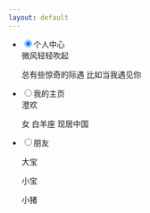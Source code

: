 ```yaml
---
layout: default
---
```


<!DOCTYPE html>
<html lang="en">
<head>
    <meta charset="UTF-8">
    <title>Title</title>
    <link rel="stylesheet" href="../css/demo.css">
</head>
<body>
<div class="demo">
    <ul class="demo_ul">
        <li class="demo_li">
            <input class="active" type="radio" name="check" id="active1" checked/><label for="active1">个人中心</label>
            <div>
                <abbr>微风轻轻吹起</abbr>
                <p>总有些惊奇的际遇 比如当我遇见你</p>
            </div>
        </li>
        <li class="demo_li">
            <input class="active" type="radio" name="check" id="active2" /><label for="active2">我的主页</label>
            <div>
                <abbr>澄欢</abbr>
                <p>女 白羊座 现居中国</p>
            </div>
        </li>
        <li class="demo_li">
            <input class="active" type="radio" name="check" id="active3" /><label for="active3">朋友</label>
            <div>
                <p>大宝</p>
                <p>小宝</p>
                <p>小猪</p>
            </div>
        </li>
    </ul>
</div>
</body>
</html>
